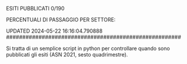 ESITI PUBBLICATI 0/190 

PERCENTUALI DI PASSAGGIO PER SETTORE:

UPDATED 2024-05-22 16:16:04.790888
###################################################### 

Si tratta di un semplice script in python per controllare quando sono pubblicati gli esiti (ASN 2021, sesto quadrimestre).

